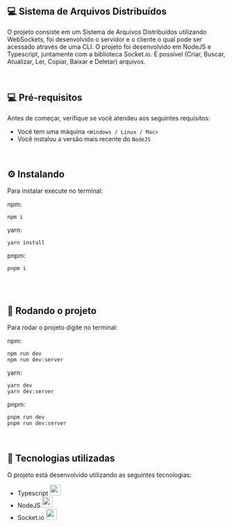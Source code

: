## 💻 Sistema de Arquivos Distribuídos

O projeto consiste em um Sistema de Arquivos Distribuídos utilizando WebSockets, foi desenvolvido o servidor e o cliente o qual pode ser acessado através de uma CLI.
O projeto foi desenvolvido em NodeJS e Typescript, juntamente com a biblioteca Socket.io.
É possível (Criar, Buscar, Atualizar, Ler, Copiar, Baixar e Deletar) arquivos.

<br/>

## 💻 Pré-requisitos

Antes de começar, verifique se você atendeu aos seguintes requisitos:
* Você tem uma máquina `<Windows / Linux / Mac>`
* Você instalou a versão mais recente do `NodeJS`

<br/>

## ⚙️ Instalando

Para instalar execute no terminal:

npm:
```
npm i
```

yarn:
```
yarn install
```

pnpm:
```
pnpm i
```

<br/>
<br/>

## 🚀 Rodando o projeto

Para rodar o projeto digite no terminal:

npm:
```
npm run dev
npm run dev:server
```
yarn:
```
yarn dev
yarn dev:server
```

pnpm:
```
pnpm run dev
pnpm run dev:server
```

<br/>


## 🚀 Tecnologias utilizadas

O projeto está desenvolvido utilizando as seguintes tecnologias:

- Typescript <img width="25px" height="25px" src="https://cdn.jsdelivr.net/gh/devicons/devicon@latest/icons/typescript/typescript-original.svg" />
- NodeJS <img width="25px" height="25px" src="https://cdn.jsdelivr.net/gh/devicons/devicon@latest/icons/nodejs/nodejs-original.svg" />
- Socket.io <img width="25px" height="25px" src="https://cdn.jsdelivr.net/gh/devicons/devicon@latest/icons/socketio/socketio-original.svg" />


